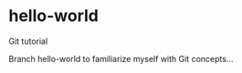 hello-world
===========

Git tutorial

Branch hello-world to familiarize myself with Git concepts...
